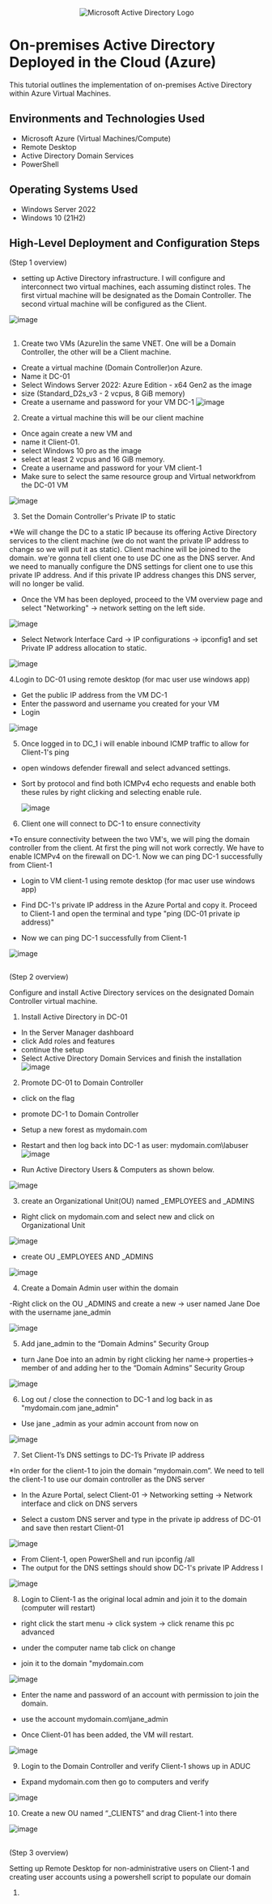 <p align="center">
<img src="https://i.imgur.com/pU5A58S.png" alt="Microsoft Active Directory Logo"/>
</p>

<h1>On-premises Active Directory Deployed in the Cloud (Azure)</h1>
This tutorial outlines the implementation of on-premises Active Directory within Azure Virtual Machines.<br />




<h2>Environments and Technologies Used</h2>

- Microsoft Azure (Virtual Machines/Compute)
- Remote Desktop
- Active Directory Domain Services
- PowerShell

<h2>Operating Systems Used </h2>

- Windows Server 2022
- Windows 10 (21H2)












<h2>High-Level Deployment and Configuration Steps</h2>

(Step 1 overview) 

- setting up Active Directory infrastructure. I will configure and interconnect two virtual machines, each assuming distinct roles. The first virtual machine will be designated as the Domain Controller. The second virtual machine will be configured as the Client.

![image](https://github.com/user-attachments/assets/e9d78826-d6ae-4a80-98f2-19b1f67bfe15)

<h2></h2>

1. Create two VMs (Azure)in the same VNET. One will be a Domain Controller, the other will be a Client machine.

- Create a virtual machine (Domain Controller)on Azure.
- Name it DC-01
- Select Windows Server 2022: Azure Edition - x64 Gen2 as the image
- size    (Standard_D2s_v3 - 2 vcpus, 8 GiB memory)
- Create a username and password for your VM DC-1
![image](https://github.com/user-attachments/assets/2341bf39-8667-420b-953f-caeb221df308)


2. Create a virtual machine this will be our client machine

- Once again create a new VM and
- name it Client-01.
- select Windows 10 pro as the image
- select at least 2 vcpus and 16 GiB memory.
- Create a username and password for your VM client-1
- Make sure to select the same resource group and Virtual networkfrom the DC-01 VM

![image](https://github.com/user-attachments/assets/d592b6eb-f3e6-4410-88da-555c82419bbb)

3. Set the Domain Controller's Private IP to static

*We will change the DC to a static IP because its offering Active Directory services to the client machine (we do not want the private IP address to change so we will put it as static). Client machine will be joined to the domain. we're gonna tell client one to use DC one as the DNS server. And we need to manually configure the DNS settings for client one to use this private IP address. And if this private IP address changes this DNS server, will  no longer be valid.

- Once the VM has been deployed, proceed to the VM overview page and select "Networking" -> network setting  on the left side.

![image](https://github.com/user-attachments/assets/678e0d6a-b2bd-46a8-94ad-bb972353e47f)



- Select Network Interface Card -> IP configurations -> ipconfig1 and set Private IP address allocation to static.


![image](https://github.com/user-attachments/assets/3b93fcde-31d0-444f-81d1-54103b6b5a5e)


4.Login to DC-01 using remote desktop (for mac user use windows app)

- Get the public IP address from the VM DC-1 
- Enter the password and username you created for your VM 
- Login

![image](https://github.com/user-attachments/assets/8240c4c0-2281-4d35-86ea-f631e2ce9180)


5. Once logged in to DC_1 i will enable inbound ICMP traffic to allow for Client-1's ping

- open windows defender firewall and select advanced settings.
- Sort by protocol and find both ICMPv4 echo requests and enable both these rules by right clicking and selecting enable rule.


   ![image](https://github.com/user-attachments/assets/723d74a4-63af-480b-8fe6-49df3656c820)




6. Client one will connect to DC-1 to ensure connectivity

*To ensure connectivity between the two VM's, we will ping the domain controller from the client. At first the ping will not work correctly. We have to enable ICMPv4 on the firewall on DC-1. Now we can ping DC-1 successfully from Client-1

- Login to VM client-1 using remote desktop (for mac user use windows app)

- Find DC-1's private IP address in the Azure Portal and copy it. Proceed to Client-1 and open the terminal and type "ping (DC-01 private ip address)"

- Now we can ping DC-1 successfully from Client-1  

![image](https://github.com/user-attachments/assets/8cd1563d-0faa-40ce-955f-6f953739a0a5)


<h2></h2>


(Step 2 overview) 

Configure and install Active Directory services on the designated Domain Controller virtual machine.


1. Install Active Directory in DC-01


- In the Server Manager dashboard
- click Add roles and features
- continue the setup
- Select Active Directory Domain Services and finish the installation
![image](https://github.com/user-attachments/assets/42d65a5e-05d3-441f-91c9-78177aa4dbe2)

2. Promote DC-01 to Domain Controller

- click on the flag
- promote DC-1 to Domain Controller
- Setup a new forest as mydomain.com
- Restart and then log back into DC-1 as user: mydomain.com\labuser
![image](https://github.com/user-attachments/assets/5758ca96-5749-4c68-b22e-f06613ff3c68)

-  Run Active Directory Users & Computers as shown below.

![image](https://github.com/user-attachments/assets/dbe8e3bd-8036-4c30-ba29-3ae9954ebef0)


3. create an Organizational Unit(OU) named _EMPLOYEES and _ADMINS

- Right click on mydomain.com and select new and click on Organizational Unit

![image](https://github.com/user-attachments/assets/e99b4669-08dc-4396-a2ac-67eadfab1757)

- create OU _EMPLOYEES AND _ADMINS

![image](https://github.com/user-attachments/assets/1550f54f-b186-48d0-8b95-222997eb2a9f)

4. Create a Domain Admin user within the domain

-Right click on the OU _ADMINS and create a new -> user named Jane Doe with the username jane_admin

![image](https://github.com/user-attachments/assets/abf82555-2d3b-43df-bb94-2bb0d375942f)

5. Add jane_admin to the “Domain Admins” Security Group

- turn Jane Doe into an admin by right clicking her name-> properties-> member of and adding her to the “Domain Admins” Security Group

![image](https://github.com/user-attachments/assets/16c77d30-25ac-4905-8c36-a6b04b9d41e2)

6. Log out / close the connection to DC-1 and log back in as "mydomain.com jane_admin"

- Use jane _admin as your admin account from now on

![image](https://github.com/user-attachments/assets/0c062ab7-29b0-4a14-a4d3-35ddaea00639)




7. Set Client-1’s DNS settings to DC-1’s Private IP address


*In order for the client-1 to join the domain “mydomain.com”. We need to tell the client-1 to use our domain controller as the DNS server

- In the Azure Portal, select Client-01 -> Networking setting -> Network interface and click on DNS servers

- Select a custom DNS server and type in the private ip address of DC-01 and save then restart Client-01

![image](https://github.com/user-attachments/assets/8258c825-8030-4c55-85db-9228cceb7ed3)

- From Client-1, open PowerShell and run ipconfig /all
- The output for the DNS settings should show DC-1's private IP Address I

![image](https://github.com/user-attachments/assets/6a262bb6-d5be-4328-9e50-4d5540ecaa88)

8. Login to Client-1 as the original local admin and join it to the domain (computer will restart)

- right click the start menu -> click system -> click rename this pc advanced

- under the computer name tab click on change

- join it to the domain "mydomain.com

![image](https://github.com/user-attachments/assets/eb9dced2-f7ed-4e7e-a018-bd3ca8f7c184)


- Enter the name and password of an account with permission to join the domain.

- use the account mydomain.com\jane_admin

- Once Client-01 has been added, the VM will restart.

![image](https://github.com/user-attachments/assets/23a90fa4-f86d-4725-93ce-e86a869530ea)


9. Login to the Domain Controller and verify Client-1 shows up in ADUC

- Expand mydomain.com then go to computers and verify 

![image](https://github.com/user-attachments/assets/5e8526f3-2184-4cb2-abb8-d58384430be7)


10. Create a new OU named “_CLIENTS” and drag Client-1 into there


![image](https://github.com/user-attachments/assets/a2b66ee6-7ad6-4ffb-b911-2e9b7f5f76bd)


<h2></h2>


(Step 3 overview) 

Setting up Remote Desktop for non-administrative users on Client-1 and creating user accounts using a powershell script to populate our domain 

1. 

















